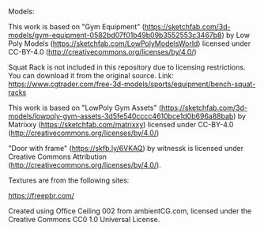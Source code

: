 
Models:

This work is based on "Gym Equipment" (https://sketchfab.com/3d-models/gym-equipment-0582bd07f01b49b09b3552553c3467b8) by Low Poly Models (https://sketchfab.com/LowPolyModelsWorld) licensed under CC-BY-4.0 (http://creativecommons.org/licenses/by/4.0/)

Squat Rack is not included in this repository due to licensing restrictions. You can download it from the original source. 
Link: https://www.cgtrader.com/free-3d-models/sports/equipment/bench-squat-racks

This work is based on "LowPoly Gym Assets" (https://sketchfab.com/3d-models/lowpoly-gym-assets-3d5fe540cccc4610bce1d0b696a88bab) by Matrixxy (https://sketchfab.com/matrixxy) licensed under CC-BY-4.0 (http://creativecommons.org/licenses/by/4.0/)

"Door with frame" (https://skfb.ly/6VKAQ) by witnessk is licensed under Creative Commons Attribution (http://creativecommons.org/licenses/by/4.0/).

Textures are from the following sites:

https://freepbr.com/

Created using Office Ceiling 002 from ambientCG.com,
licensed under the Creative Commons CC0 1.0 Universal License.
